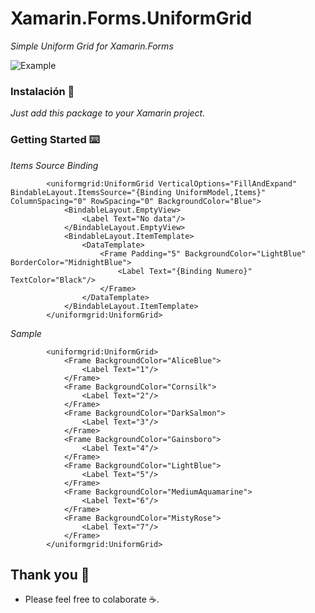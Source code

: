 # Xamarin.Forms.UniformGrid

_Simple Uniform Grid for Xamarin.Forms_



![Example](https://github.com/Jouna77/Xamarin.Forms.UniformGrid/blob/master/image.png?raw=true)


### Instalación 🔧

_Just add this package to your Xamarin project._

### Getting Started ⌨️

_Items Source Binding_

```
        <uniformgrid:UniformGrid VerticalOptions="FillAndExpand" BindableLayout.ItemsSource="{Binding UniformModel,Items}" ColumnSpacing="0" RowSpacing="0" BackgroundColor="Blue">
            <BindableLayout.EmptyView>
                <Label Text="No data"/>
            </BindableLayout.EmptyView>
            <BindableLayout.ItemTemplate>
                <DataTemplate>
                    <Frame Padding="5" BackgroundColor="LightBlue" BorderColor="MidnightBlue">
                        <Label Text="{Binding Numero}" TextColor="Black"/>
                    </Frame>
                </DataTemplate>
            </BindableLayout.ItemTemplate>
        </uniformgrid:UniformGrid>
```
_Sample_
```
        <uniformgrid:UniformGrid>
            <Frame BackgroundColor="AliceBlue">
                <Label Text="1"/>
            </Frame>
            <Frame BackgroundColor="Cornsilk">
                <Label Text="2"/>
            </Frame>
            <Frame BackgroundColor="DarkSalmon">
                <Label Text="3"/>
            </Frame>
            <Frame BackgroundColor="Gainsboro">
                <Label Text="4"/>
            </Frame>
            <Frame BackgroundColor="LightBlue">
                <Label Text="5"/>
            </Frame>
            <Frame BackgroundColor="MediumAquamarine">
                <Label Text="6"/>
            </Frame>
            <Frame BackgroundColor="MistyRose">
                <Label Text="7"/>
            </Frame>
        </uniformgrid:UniformGrid>
```
## Thank you 🎁
* Please feel free to colaborate ☕.
